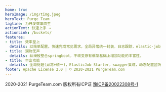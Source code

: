 ```yaml
---
home: true
heroImage: /img/timg.jpeg
heroText: Purge Team
tagline: 为开发效率而生
actionText: 快速上手 →
actionLink: /buckets/
features:
- title: 效率至上
  details: 以简单配置，快速完成常见需求，全局异常统一封装，日志跟踪，elastic-job封装等，简单配置从而节省大量时间。
- title: 润物无声
  details: 丝滑般整合springboot，不改变原有框架基础上增加功能的丰富性。
- title: 丰富功能
  details: 全局处理(异常+统一)，ElasticJob Starter，swagger集成，动态配置监听，Mysql多数据源，微服务日志链路追踪一应俱全。
footer: Apache License 2.0 | © 2020-2021 PurgeTeam.com
---
```


2020-2021 PurgeTeam.com 版权所有ICP证 [豫ICP备20022308号-1](https://beian.miit.gov.cn)